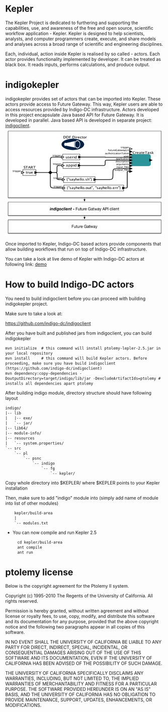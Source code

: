 
# Kepler
The Kepler Project is dedicated to furthering and supporting the capabilities, use, and awareness of the free and open source, scientific workflow application - Kepler. Kepler is designed to help scientists, analysts, and computer programmers create, execute, and share models and analyses across a broad range of scientific and engineering disciplines.

Each, individual, action inside Kepler is realised by so called - actors. Each actor provides functionality implemented by developer. It can be treated as black box. It reads inputs, performs calculations, and produce output.

# indigokepler
indigokepler provides set of actors that can be imported into Kepler. These actors provide access to Future Gateway. This way, Kepler users are able to access resources provided by Indigo-DC infrastructure. Actors developed in this project encapsulate Java based API for Future Gateway. It is developed in parallel. Java based API is developed in separate project: [indigoclient](https://www.gitbook.com/book/indigo-dc/indigoclient).
![](indigoclient.png)

Once imported to Kepler, Indigo-DC based actors provide components that allow building workflows that run on top of Indigo-DC infrastructure.

You can take a look at live demo of Kepler with Indigo-DC actors at following link: [demo](https://youtu.be/wiLHBdxu86E)

# How to build Indigo-DC actors
You need to build indigoclient before you can proceed with building indigokepler project.

Make sure to take a look at:

https://github.com/indigo-dc/indigoclient

After you have built and published jars from indigoclient, you can build indigokepler

	mvn initialize  # this command will install ptolemy-lepler-2.5.jar in your local repository
	mvn install     # this command will build Kepler actors. Before proceeding, make sure you have build indigoclient (https://github.com/indigo-dc/indigoclient)
	mvn dependency:copy-dependencies -DoutputDirectory=target/indigo/lib/jar -DexcludeArtifactIds=ptolemy # installs all dependencies apart ptolemy

After building indigo module, directory structure should have following layout

    indigo/
    |-- lib
    |   |-- exe/
    |   `-- jar/
    |-- lib64/
    |-- module-info/
    |-- resources
    |   `-- system.properties/
    `-- src
        `-- pl
            `-- psnc
                `-- indigo
                    `-- fg
                        `-- kepler/

Copy whole directory into $KEPLER/ where $KEPLER points to your Kepler installation

Then, make sure to add "indigo" module into (simply add name of module into list of other modules) 

        kepler/build-area
        | 
        `-- modules.txt
    
* You can now compile and run Kepler 2.5

        cd kepler/build-area
        ant compile
        ant run

# ptolemy license

Below is the copyright agreement for the Ptolemy II system.

Copyright (c) 1995-2010 The Regents of the University of California. All rights reserved.

Permission is hereby granted, without written agreement and without license or royalty fees, to use, copy, modify, and distribute this software and its documentation for any purpose, provided that the above copyright notice and the following two paragraphs appear in all copies of this software.

IN NO EVENT SHALL THE UNIVERSITY OF CALIFORNIA BE LIABLE TO ANY PARTY FOR DIRECT, INDIRECT, SPECIAL, INCIDENTAL, OR CONSEQUENTIAL DAMAGES ARISING OUT OF THE USE OF THIS SOFTWARE AND ITS DOCUMENTATION, EVEN IF THE UNIVERSITY OF CALIFORNIA HAS BEEN ADVISED OF THE POSSIBILITY OF SUCH DAMAGE.

THE UNIVERSITY OF CALIFORNIA SPECIFICALLY DISCLAIMS ANY WARRANTIES, INCLUDING, BUT NOT LIMITED TO, THE IMPLIED WARRANTIES OF MERCHANTABILITY AND FITNESS FOR A PARTICULAR PURPOSE. THE SOFTWARE PROVIDED HEREUNDER IS ON AN "AS IS" BASIS, AND THE UNIVERSITY OF CALIFORNIA HAS NO OBLIGATION TO PROVIDE MAINTENANCE, SUPPORT, UPDATES, ENHANCEMENTS, OR MODIFICATIONS.
